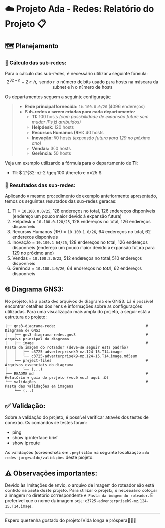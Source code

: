 # ☁️ Projeto Ada - Redes: Relatório do Projeto 📋

## 🗺️ Planejamento

### 🧮 Cálculo das sub-redes:
Para o cálculo das sub-redes, é necessário utilizar a seguinte fórmula:
$$ 2^{32-n} - 2 \geq h, \text{ sendo n o número de bits usado para hosts na máscara da subnet e h o número de hosts} $$

Os departamentos seguem a seguinte configuração:

> - **Rede principal fornecida:** `10.100.0.0/20` (4096 endereços)
> - **Sub-redes a serem criadas para cada departamento:**
>     - **TI:** 100 hosts *(com possibilidade de expansão futura sem mudar IPs já atribuídos)*
>     - **Helpdesk:** 120 hosts
>     - **Recursos Humanos (RH):** 40 hosts
>     - **Inovação:** 50 hosts *(expansão futura para 129 no próximo ano)*
>     - **Vendas:** 300 hosts
>     - **Gerência:** 50 hosts

Veja um exemplo utilizando a fórmula para o departamento de **TI**:
- **TI**: $ 2^{32-n}-2 \geq 100 \therefore n=25 $

### 📄 Resultados das sub-redes:
Aplicando o mesmo procedimento do exemplo anteriormente apresentado, temos os seguintes resultados das sub-redes geradas:
1. TI = `10.100.0.0/25`, 128 endereços no total, 126 endereços disponíveis (endereço um pouco maior devido à expansão futura)
2. Helpdesk = `10.100.0.128/25`, 128 endereços no total, 126 endereços disponíveis
3. Recursos Humanos (RH) = `10.100.1.0/26`, 64 endereços no total, 62 endereços disponíveis
4. Inovação = `10.100.1.64/25`, 128 endereços no total, 126 endereços disponíveis (endereço um pouco maior devido à expansão futura para 129 no próximo ano)
5. Vendas = `10.100.2.0/23`, 512 endereços no total, 510 endereços disponíveis
6. Gerência = `10.100.4.0/26`, 64 endereços no total, 62 endereços disponíveis

## 🌐 Diagrama GNS3:
No projeto, há a pasta dos arquivos do diagrama em GNS3. Lá é possível encontrar detalhes dos itens e informações sobre as configurações utilizadas.
Para uma visualização mais ampla do projeto, a seguir está a estrutura do projeto:

```
├── gns3-diagrama-redes                                         # Diagrama do GNS3
│   ├── gns3-diagrama-redes.gns3                                # Arquivo principal do diagrama
│   ├── image                                                   # Pasta da imagem do roteador (deve-se seguir este padrão)
│   │   ├── c3725-adventerprisek9-mz.124-15.T14.image           
│   │   └── c3725-adventerprisek9-mz.124-15.T14.image.md5sum    
│   └── project-files                                           # Arquivos essenciais do diagrama
│       └── (...)
├── README.md                                                   # Relatório e guia do projeto (você está aqui :D)
└── validações                                                  # Pasta das validações em imagens
    └── (...)
```

## ✅ Validação:
Sobre a validação do projeto, é possível verificar através dos testes de conexão. Os comandos de testes foram:
- ping
- show ip interface brief
- show ip route

As validações (screenshots em `.png`) estão na seguinte localização `ada-redes-jorgevaldo/validações` deste projeto.

## ⚠️ Observações importantes:
Devido às limitações de envio, o arquivo de imagem do roteador não está contido na pasta deste projeto. Para utilizar o projeto, é necessário colocar a imagem no diretório correspondente `# Pasta da imagem do roteador`. É preferível que o nome da imagem seja: `c3725-adventerprisek9-mz.124-15.T14.image`.

---

Espero que tenha gostado do projeto!
Vida longa e próspera🖖😁🚀
